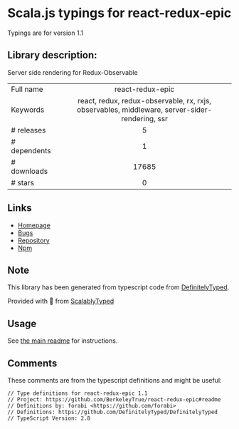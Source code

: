 
# Scala.js typings for react-redux-epic

Typings are for version 1.1

## Library description:
Server side rendering for Redux-Observable

|                    |                 |
| ------------------ | :-------------: |
| Full name          | react-redux-epic |
| Keywords           | react, redux, redux-observable, rx, rxjs, observables, middleware, server-sider-rendering, ssr |
| # releases         | 5 |
| # dependents       | 1 |
| # downloads        | 17685 |
| # stars            | 0 |

## Links
- [Homepage](https://github.com/BerkeleyTrue/react-redux-epic#readme)
- [Bugs](https://github.com/BerkeleyTrue/react-redux-epic/issues)
- [Repository](https://github.com/BerkeleyTrue/react-redux-epic)
- [Npm](https://www.npmjs.com/package/react-redux-epic)
    


## Note
This library has been generated from typescript code from [DefinitelyTyped](https://definitelytyped.org).

Provided with :purple_heart: from [ScalablyTyped](https://github.com/oyvindberg/ScalablyTyped)

## Usage
See [the main readme](../../readme.md) for instructions.

## Comments

These comments are from the typescript definitions and might be useful:
```
// Type definitions for react-redux-epic 1.1
// Project: https://github.com/BerkeleyTrue/react-redux-epic#readme
// Definitions by: forabi <https://github.com/forabi>
// Definitions: https://github.com/DefinitelyTyped/DefinitelyTyped
// TypeScript Version: 2.8

```

